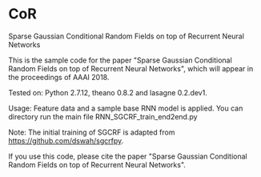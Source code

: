 # CoR
Sparse Gaussian Conditional Random Fields on top of Recurrent Neural Networks

This is the sample code for the paper "Sparse Gaussian Conditional Random Fields on top of Recurrent Neural Networks",
which will appear in the proceedings of AAAI 2018.

Tested on:
Python 2.7.12, theano 0.8.2 and lasagne 0.2.dev1.

Usage:
Feature data and a sample base RNN model is applied.
You can directory run the main file RNN_SGCRF_train_end2end.py

Note:
The initial training of SGCRF is adapted from https://github.com/dswah/sgcrfpy.

If you use this code, please cite the paper "Sparse Gaussian Conditional Random Fields on top of Recurrent Neural Networks".
